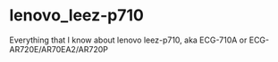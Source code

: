 # lenovo_leez-p710
Everything that I know about lenovo leez-p710, aka ECG-710A or ECG-AR720E/AR70EA2/AR720P
